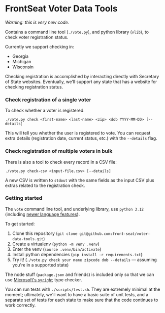 # FrontSeat Voter Data Tools

_Warning: this is very new code._

Contains a command line tool (`./vote.py`), and python library (`vlib`), to check voter registration status.

Currently we support checking in:

- Georgia
- Michigan
- Wisconsin

Checking registration is accomplished by interacting directly with Secretary of State websites. Eventually, we'll support any state that has a website for checking registration status.

### Check registration of a single voter

To check whether a voter is registered:

```
./vote.py check <first-name> <last-name> <zip> <dob YYYY-MM-DD> [--details]
```

This will tell you whether the user is registered to vote. You can request extra details (registration date, current status, etc.) with the `--details` flag.

### Check registration of multiple voters in bulk

There is also a tool to check every record in a CSV file:

```
./vote.py check-csv <input-file.csv> [--details]
```

A new CSV is written to `stdout` with the same fields as the input CSV plus extras related to the registration check.

### Getting started

The `vote` command line tool, and underlying library, use `python 3.12` (including [newer language features](https://peps.python.org/pep-0695/)).

To get started:

1. Clone this repository (`git clone git@github.com:front-seat/voter-data-tools.git`)
2. Create a virtualenv (`python -m venv .venv`)
3. Enter the venv (`source .venv/bin/activate`)
4. Install python dependencies (`pip install -r requirements.txt`)
5. Try it! (`./vote.py check your name zipcode dob --details` &mdash; assuming you're in a supported state)

The node stuff (`package.json` and friends) is included only so that we can use [Microsoft's `pyright`](https://github.com/microsoft/pyright) type checker.

You can run tests with `./scripts/test.sh`. They are extremely minimal at the moment; ultimately, we'll want to have a basic suite of unit tests, and a separate set of tests for each state to make sure that the code continues to work correctly.
